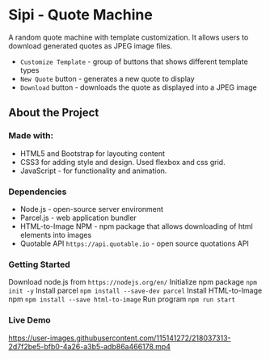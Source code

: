 # Sipi - Quote Machine

A random quote machine with template customization. It allows users to download generated quotes as JPEG image files.

- `Customize Template` - group of buttons that shows different template types
- `New Quote` button - generates a new quote to display
- `Download` button - downloads the quote as displayed into a JPEG image


## About the Project
### Made with:

- HTML5 and Bootstrap for layouting content
- CSS3 for adding style and design. Used flexbox and css grid.
- JavaScript - for functionality and animation.


### Dependencies

- Node.js -  open-source server environment
- Parcel.js - web application bundler
- HTML-to-Image NPM - npm package that allows downloading of html elements into images
- Quotable API `https://api.quotable.io` - open source quotations API 

### Getting Started 
Download node.js from `https://nodejs.org/en/`
Initialize npm package `npm init -y`
Install parcel `npm install --save-dev parcel`
Install HTML-to-Image npm `npm install --save html-to-image`
Run program `npm run start`

### Live Demo

https://user-images.githubusercontent.com/115141272/218037313-2d7f2be5-bfb0-4a26-a3b5-adb86a466178.mp4


